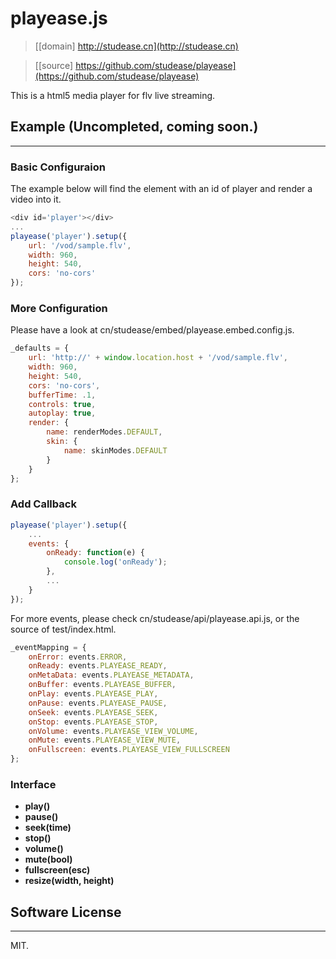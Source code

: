 # playease.js

> [[domain] http://studease.cn](http://studease.cn)

> [[source] https://github.com/studease/playease](https://github.com/studease/playease)

This is a html5 media player for flv live streaming.


## Example (Uncompleted, coming soon.)
----------

### Basic Configuraion

The example below will find the element with an id of player and render a video into it.

```js
<div id='player'></div>
...
playease('player').setup({
	url: '/vod/sample.flv',
	width: 960,
	height: 540,
	cors: 'no-cors'
});
```

### More Configuration

Please have a look at cn/studease/embed/playease.embed.config.js.

```js
_defaults = {
	url: 'http://' + window.location.host + '/vod/sample.flv',
	width: 960,
	height: 540,
	cors: 'no-cors',
	bufferTime: .1,
	controls: true,
	autoplay: true,
	render: {
		name: renderModes.DEFAULT,
		skin: {
			name: skinModes.DEFAULT
		}
	}
};
```

### Add Callback

```js
playease('player').setup({
	...
	events: {
		onReady: function(e) {
			console.log('onReady');
		},
		...
	}
});
```

For more events, please check cn/studease/api/playease.api.js, or the source of test/index.html.

```js
_eventMapping = {
	onError: events.ERROR,
	onReady: events.PLAYEASE_READY,
	onMetaData: events.PLAYEASE_METADATA,
	onBuffer: events.PLAYEASE_BUFFER,
	onPlay: events.PLAYEASE_PLAY,
	onPause: events.PLAYEASE_PAUSE,
	onSeek: events.PLAYEASE_SEEK,
	onStop: events.PLAYEASE_STOP,
	onVolume: events.PLAYEASE_VIEW_VOLUME,
	onMute: events.PLAYEASE_VIEW_MUTE,
	onFullscreen: events.PLAYEASE_VIEW_FULLSCREEN
};
```

### Interface

* **play()**
* **pause()**
* **seek(time)**
* **stop()**
* **volume()**
* **mute(bool)**
* **fullscreen(esc)**
* **resize(width, height)**


## Software License
-------------------

MIT.
